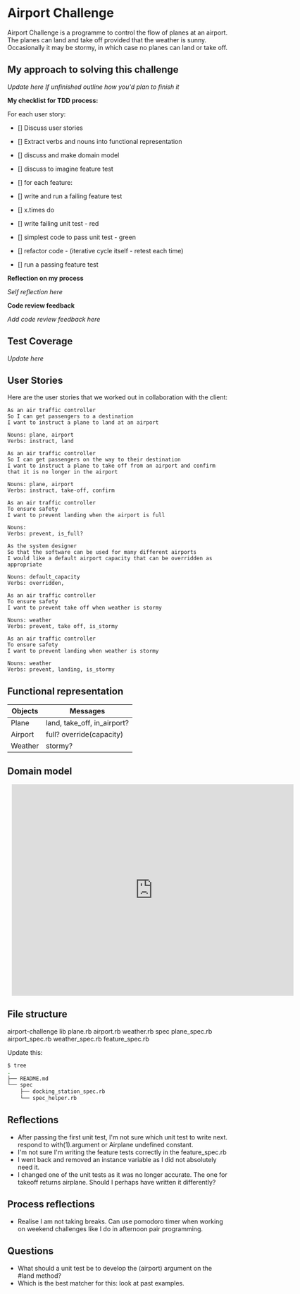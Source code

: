 # Airport Challenge

Airport Challenge is a programme to control the flow of planes at an airport. The planes can land and take off provided that the weather is sunny. Occasionally it may be stormy, in which case no planes can land or take off.  

## My approach to solving this challenge

*Update here*
*If unfinished outline how you'd plan to finish it*

**My checklist for TDD process:**

For each user story:
- [] Discuss user stories
- [] Extract verbs and nouns into functional representation
- [] discuss and make domain model 
- [] discuss to imagine feature test

- [] for each feature:
- [] write and run a failing feature test

- [] x.times do 
- [] write failing unit test - red
- [] simplest code to pass unit test - green
- [] refactor code - (iterative cycle itself - retest each time)

- [] run a passing feature test

**Reflection on my process**

*Self reflection here*

**Code review feedback**

*Add code review feedback here*

## Test Coverage

*Update here*

## User Stories 
Here are the user stories that we worked out in collaboration with the client:

```
As an air traffic controller 
So I can get passengers to a destination 
I want to instruct a plane to land at an airport

Nouns: plane, airport
Verbs: instruct, land

As an air traffic controller 
So I can get passengers on the way to their destination 
I want to instruct a plane to take off from an airport and confirm that it is no longer in the airport

Nouns: plane, airport 
Verbs: instruct, take-off, confirm

As an air traffic controller 
To ensure safety 
I want to prevent landing when the airport is full 

Nouns: 
Verbs: prevent, is_full?

As the system designer
So that the software can be used for many different airports
I would like a default airport capacity that can be overridden as appropriate

Nouns: default_capacity
Verbs: overridden,

As an air traffic controller 
To ensure safety 
I want to prevent take off when weather is stormy 

Nouns: weather
Verbs: prevent, take off, is_stormy

As an air traffic controller 
To ensure safety 
I want to prevent landing when weather is stormy 

Nouns: weather
Verbs: prevent, landing, is_stormy 

```

## Functional representation

| Objects | Messages |
|--- |--- |
| Plane | land, take_off, in_airport? |
| Airport | full? override(capacity) |
| Weather| stormy? |

## Domain model

<div style="width: 640px; height: 480px; margin: 10px; position: relative;"><iframe allowfullscreen frameborder="0" style="width:640px; height:480px" src="https://lucid.app/documents/embeddedchart/2b20faeb-dc8b-45e1-8200-193a02c8037b" id="mCdl_GxJ78UP"></iframe></div>

## File structure

airport-challenge
  lib
    plane.rb
    airport.rb
    weather.rb 
  spec
    plane_spec.rb
    airport_spec.rb
    weather_spec.rb
    feature_spec.rb
    
Update this:
```sh
$ tree
.
├── README.md
└── spec
    ├── docking_station_spec.rb
    └── spec_helper.rb
```


## Reflections 

* After passing the first unit test, I'm not sure which unit test to write next. respond to with(1).argument or Airplane undefined constant. 
* I'm not sure I'm writing the feature tests correctly in the feature_spec.rb
* I went back and removed an instance variable as I did not absolutely need it. 
* I changed one of the unit tests as it was no longer accurate. The one for takeoff returns airplane. Should I perhaps have written it differently?


## Process reflections

* Realise I am not taking breaks. Can use pomodoro timer when working on weekend challenges like I do in afternoon pair programming.


## Questions

- What should a unit test be to develop the (airport) argument on the #land method? 
- Which is the best matcher for this: look at past examples.
